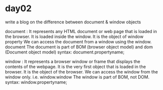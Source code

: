# day02

write a blog on the difference between document & window objects

document : It represents any HTML document or web page that is loaded in the browser.
           It is loaded inside the window.
           It is the object of window property
           We can access the document from a window using the window. document
           The document is part of BOM (browser object model) and dom (Document object model)
           syntax: document.propertyname;
          
window   : It represents a browser window or frame that displays the contents of the webpage.
           It is the very first object that is loaded in the browser.
           It is the object of the browser.
           We can access the window from the window only. i.e. window.window
           The window is part of BOM, not DOM.
           syntax: window.propertyname;
